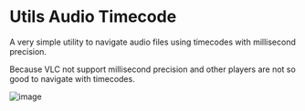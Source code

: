 # Utils Audio Timecode

A very simple utility to navigate audio files using timecodes with millisecond precision.

Because VLC not support millisecond precision and other players are not so good to navigate with timecodes.

![image](https://github.com/baptistejouin/utils-audio-timecode/assets/92529084/5d3cefd9-8d79-4d12-b3fb-15a4b48c7e36)
